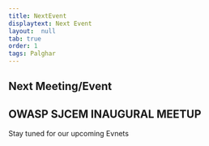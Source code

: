 ```yaml
---
title: NextEvent
displaytext: Next Event
layout:  null
tab: true
order: 1
tags: Palghar
---
```


## Next Meeting/Event

## OWASP SJCEM INAUGURAL MEETUP

Stay tuned for our upcoming Evnets
